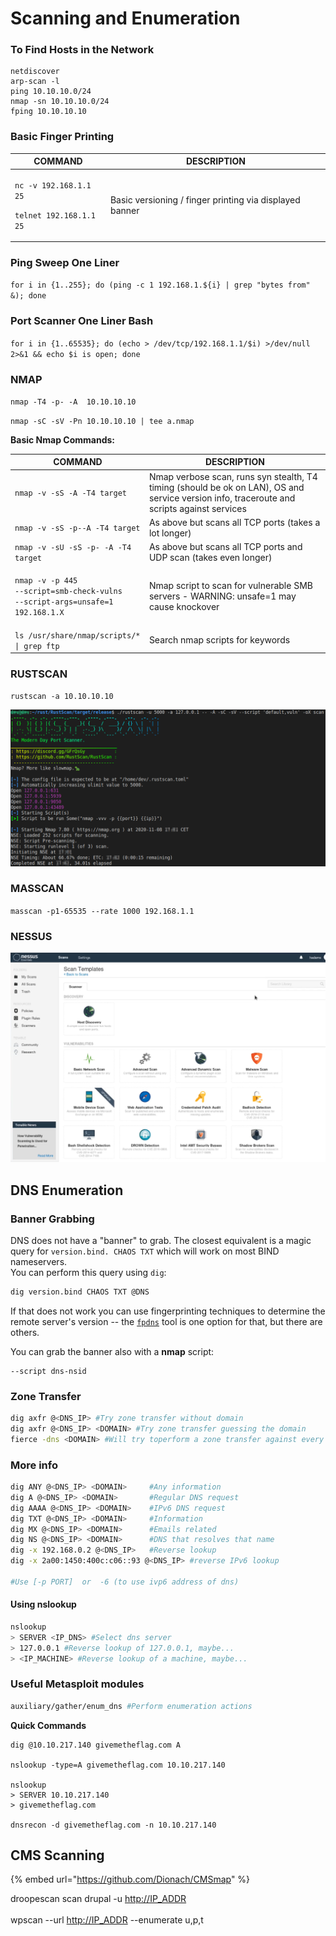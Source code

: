 # Scanning and Enumeration

### To Find Hosts in the Network

```
netdiscover
arp-scan -l
ping 10.10.10.0/24
nmap -sn 10.10.10.0/24
fping 10.10.10.10
```

### **Basic Finger Printing**

| COMMAND                                                                           | DESCRIPTION                                             |
| --------------------------------------------------------------------------------- | ------------------------------------------------------- |
| <p><code>nc -v 192.168.1.1 25</code></p><p><code>telnet 192.168.1.1 25</code></p> | Basic versioning / finger printing via displayed banner |

### Ping Sweep One Liner

`for i in {1..255}; do (ping -c 1 192.168.1.${i} | grep "bytes from" &); done`

### Port Scanner One Liner Bash

`for i in {1..65535}; do (echo > /dev/tcp/192.168.1.1/$i) >/dev/null 2>&1 && echo $i is open; done`

### NMAP

`nmap -T4 -p- -A  10.10.10.10`

`nmap -sC -sV -Pn 10.10.10.10 | tee a.nmap`

**Basic Nmap Commands:**

| COMMAND                                                                                                        | DESCRIPTION                                                                                                                                |
| -------------------------------------------------------------------------------------------------------------- | ------------------------------------------------------------------------------------------------------------------------------------------ |
| `nmap -v -sS -A -T4 target`                                                                                    | Nmap verbose scan, runs syn stealth, T4 timing (should be ok on LAN), OS and service version info, traceroute and scripts against services |
| `nmap -v -sS -p--A -T4 target`                                                                                 | As above but scans all TCP ports (takes a lot longer)                                                                                      |
| `nmap -v -sU -sS -p- -A -T4 target`                                                                            | As above but scans all TCP ports and UDP scan (takes even longer)                                                                          |
| <p><code>nmap -v -p 445 --script=smb-check-vulns</code><br><code>--script-args=unsafe=1 192.168.1.X</code></p> | Nmap script to scan for vulnerable SMB servers - WARNING: unsafe=1 may cause knockover                                                     |
| `ls /usr/share/nmap/scripts/* \| grep ftp`                                                                     | Search nmap scripts for keywords                                                                                                           |

### RUSTSCAN

`rustscan -a 10.10.10.10`

![](<../.gitbook/assets/image (44).png>)

### MASSCAN

`masscan -p1-65535 --rate 1000 192.168.1.1`&#x20;

### **NESSUS**

![](<../.gitbook/assets/image (1).png>)

## DNS Enumeration

### **Banner Grabbing**

DNS does not have a "banner" to grab. The closest equivalent is a magic query for `version.bind. CHAOS TXT` which will work on most BIND nameservers.\
You can perform this query using `dig`:

```bash
dig version.bind CHAOS TXT @DNS
```

If that does not work you can use fingerprinting techniques to determine the remote server's version -- the [`fpdns`](https://github.com/kirei/fpdns) tool is one option for that, but there are others.

You can grab the banner also with a **nmap** script:

```
--script dns-nsid
```

### **Zone Transfer**

```bash
dig axfr @<DNS_IP> #Try zone transfer without domain
dig axfr @<DNS_IP> <DOMAIN> #Try zone transfer guessing the domain
fierce -dns <DOMAIN> #Will try toperform a zone transfer against every authoritative name server and if this doesn'twork, will launch a dictionary attack
```

### More info

```bash
dig ANY @<DNS_IP> <DOMAIN>     #Any information
dig A @<DNS_IP> <DOMAIN>       #Regular DNS request
dig AAAA @<DNS_IP> <DOMAIN>    #IPv6 DNS request
dig TXT @<DNS_IP> <DOMAIN>     #Information
dig MX @<DNS_IP> <DOMAIN>      #Emails related
dig NS @<DNS_IP> <DOMAIN>      #DNS that resolves that name
dig -x 192.168.0.2 @<DNS_IP>   #Reverse lookup
dig -x 2a00:1450:400c:c06::93 @<DNS_IP> #reverse IPv6 lookup

#Use [-p PORT]  or  -6 (to use ivp6 address of dns)
```

#### Using nslookup

```bash
nslookup
> SERVER <IP_DNS> #Select dns server
> 127.0.0.1 #Reverse lookup of 127.0.0.1, maybe...
> <IP_MACHINE> #Reverse lookup of a machine, maybe...
```

### Useful Metasploit modules

```bash
auxiliary/gather/enum_dns #Perform enumeration actions
```

**Quick Commands**

```
dig @10.10.217.140 givemetheflag.com A

nslookup -type=A givemetheflag.com 10.10.217.140

nslookup
> SERVER 10.10.217.140
> givemetheflag.com

dnsrecon -d givemetheflag.com -n 10.10.217.140
```

## CMS Scanning

{% embed url="https://github.com/Dionach/CMSmap" %}

droopescan scan drupal -u [http://IP\_ADDR](http://ip\_addr)\
\
wpscan --url [http://IP\_ADDR](http://ip\_addr) --enumerate u,p,t



